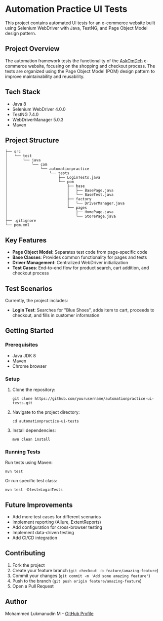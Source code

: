 # Automation Practice UI Tests

This project contains automated UI tests for an e-commerce website built using Selenium WebDriver with Java, TestNG, and Page Object Model design pattern.

## Project Overview

The automation framework tests the functionality of the [AskOmDch](http://askomdch.com) e-commerce website, focusing on the shopping and checkout process. The tests are organized using the Page Object Model (POM) design pattern to improve maintainability and reusability.

## Tech Stack

- Java 8
- Selenium WebDriver 4.0.0
- TestNG 7.4.0
- WebDriverManager 5.0.3
- Maven

## Project Structure

```
├── src
│   └── test
│       └── java
│           └── com
│               └── automationpractice
│                   └── tests
│                       ├── LoginTests.java
│                       └── pom
│                           ├── base
│                           │   ├── BasePage.java
│                           │   └── BaseTest.java
│                           ├── factory
│                           │   └── DriverManager.java
│                           └── pages
│                               ├── HomePage.java
│                               └── StorePage.java
├── .gitignore
└── pom.xml
```

## Key Features

- **Page Object Model**: Separates test code from page-specific code
- **Base Classes**: Provides common functionality for pages and tests
- **Driver Management**: Centralized WebDriver initialization
- **Test Cases**: End-to-end flow for product search, cart addition, and checkout process

## Test Scenarios

Currently, the project includes:

- **Login Test**: Searches for "Blue Shoes", adds item to cart, proceeds to checkout, and fills in customer information

## Getting Started

### Prerequisites

- Java JDK 8
- Maven
- Chrome browser

### Setup

1. Clone the repository:
   ```
   git clone https://github.com/yourusername/automationpractice-ui-tests.git
   ```

2. Navigate to the project directory:
   ```
   cd automationpractice-ui-tests
   ```

3. Install dependencies:
   ```
   mvn clean install
   ```

### Running Tests

Run tests using Maven:
```
mvn test
```

Or run specific test class:
```
mvn test -Dtest=LoginTests
```

## Future Improvements

- Add more test cases for different scenarios
- Implement reporting (Allure, ExtentReports)
- Add configuration for cross-browser testing
- Implement data-driven testing
- Add CI/CD integration

## Contributing

1. Fork the project
2. Create your feature branch (`git checkout -b feature/amazing-feature`)
3. Commit your changes (`git commit -m 'Add some amazing feature'`)
4. Push to the branch (`git push origin feature/amazing-feature`)
5. Open a Pull Request

## Author
Mohammed Lukmanudin M - [GitHub Profile](https://github.com/redJavaMan)
